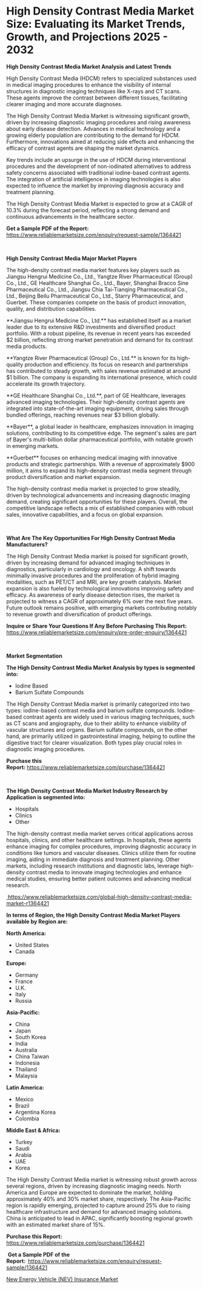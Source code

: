 <p><h1>High Density Contrast Media Market Size: Evaluating its Market Trends, Growth, and Projections 2025 - 2032</h1></p><p><strong>High Density Contrast Media Market Analysis and Latest Trends</strong></p>
<p><p>High Density Contrast Media (HDCM) refers to specialized substances used in medical imaging procedures to enhance the visibility of internal structures in diagnostic imaging techniques like X-rays and CT scans. These agents improve the contrast between different tissues, facilitating clearer imaging and more accurate diagnoses. </p><p>The High Density Contrast Media Market is witnessing significant growth, driven by increasing diagnostic imaging procedures and rising awareness about early disease detection. Advances in medical technology and a growing elderly population are contributing to the demand for HDCM. Furthermore, innovations aimed at reducing side effects and enhancing the efficacy of contrast agents are shaping the market dynamics.</p><p>Key trends include an upsurge in the use of HDCM during interventional procedures and the development of non-iodinated alternatives to address safety concerns associated with traditional iodine-based contrast agents. The integration of artificial intelligence in imaging technologies is also expected to influence the market by improving diagnosis accuracy and treatment planning. </p><p>The High Density Contrast Media Market is expected to grow at a CAGR of 10.3% during the forecast period, reflecting a strong demand and continuous advancements in the healthcare sector.</p></p>
<p><strong>Get a Sample PDF of the Report:&nbsp;</strong> <a href="https://www.reliablemarketsize.com/enquiry/request-sample/1364421?utm_campaign=1845&utm_medium=2&utm_source=Github&utm_content=ia&utm_term=10012025&utm_id=high-density-contrast-media">https://www.reliablemarketsize.com/enquiry/request-sample/1364421</a></p>
<p>&nbsp;</p>
<p><strong>High Density Contrast Media Major Market Players</strong></p>
<p><p>The high-density contrast media market features key players such as Jiangsu Hengrui Medicine Co., Ltd., Yangtze River Pharmaceutical (Group) Co., Ltd., GE Healthcare Shanghai Co., Ltd., Bayer, Shanghai Bracco Sine Pharmaceutical Co., Ltd., Jiangsu Chia Tai-Tianqing Pharmaceutical Co., Ltd., Beijing Beilu Pharmaceutical Co., Ltd., Starry Pharmaceutical, and Guerbet. These companies compete on the basis of product innovation, quality, and distribution capabilities.</p><p>**Jiangsu Hengrui Medicine Co., Ltd.** has established itself as a market leader due to its extensive R&D investments and diversified product portfolio. With a robust pipeline, its revenue in recent years has exceeded $2 billion, reflecting strong market penetration and demand for its contrast media products.</p><p>**Yangtze River Pharmaceutical (Group) Co., Ltd.** is known for its high-quality production and efficiency. Its focus on research and partnerships has contributed to steady growth, with sales revenue estimated at around $1 billion. The company is expanding its international presence, which could accelerate its growth trajectory.</p><p>**GE Healthcare Shanghai Co., Ltd.**, part of GE Healthcare, leverages advanced imaging technologies. Their high-density contrast agents are integrated into state-of-the-art imaging equipment, driving sales through bundled offerings, reaching revenues near $3 billion globally.</p><p>**Bayer**, a global leader in healthcare, emphasizes innovation in imaging solutions, contributing to its competitive edge. The segment's sales are part of Bayer's multi-billion dollar pharmaceutical portfolio, with notable growth in emerging markets.</p><p>**Guerbet** focuses on enhancing medical imaging with innovative products and strategic partnerships. With a revenue of approximately $900 million, it aims to expand its high-density contrast media segment through product diversification and market expansion.</p><p>The high-density contrast media market is projected to grow steadily, driven by technological advancements and increasing diagnostic imaging demand, creating significant opportunities for these players. Overall, the competitive landscape reflects a mix of established companies with robust sales, innovative capabilities, and a focus on global expansion.</p></p>
<p>&nbsp;</p>
<p><strong>What Are The Key Opportunities For High Density Contrast Media Manufacturers?</strong></p>
<p><p>The High Density Contrast Media market is poised for significant growth, driven by increasing demand for advanced imaging techniques in diagnostics, particularly in cardiology and oncology. A shift towards minimally invasive procedures and the proliferation of hybrid imaging modalities, such as PET/CT and MRI, are key growth catalysts. Market expansion is also fueled by technological innovations improving safety and efficacy. As awareness of early disease detection rises, the market is projected to witness a CAGR of approximately 6% over the next five years. Future outlook remains positive, with emerging markets contributing notably to revenue growth and diversification of product offerings.</p></p>
<p><strong>Inquire or Share Your Questions If Any Before Purchasing This Report:</strong> <a href="https://www.reliablemarketsize.com/enquiry/pre-order-enquiry/1364421?utm_campaign=1845&utm_medium=2&utm_source=Github&utm_content=ia&utm_term=10012025&utm_id=high-density-contrast-media">https://www.reliablemarketsize.com/enquiry/pre-order-enquiry/1364421</a></p>
<p>&nbsp;</p>
<p><strong>Market Segmentation</strong></p>
<p><strong>The High Density Contrast Media Market Analysis by types is segmented into:</strong></p>
<p><ul><li>Iodine Based</li><li>Barium Sulfate Compounds</li></ul></p>
<p><p>The High Density Contrast Media market is primarily categorized into two types: iodine-based contrast media and barium sulfate compounds. Iodine-based contrast agents are widely used in various imaging techniques, such as CT scans and angiography, due to their ability to enhance visibility of vascular structures and organs. Barium sulfate compounds, on the other hand, are primarily utilized in gastrointestinal imaging, helping to outline the digestive tract for clearer visualization. Both types play crucial roles in diagnostic imaging procedures.</p></p>
<p><strong>Purchase this Report:&nbsp;</strong><a href="https://www.reliablemarketsize.com/purchase/1364421?utm_campaign=1845&utm_medium=2&utm_source=Github&utm_content=ia&utm_term=10012025&utm_id=high-density-contrast-media">https://www.reliablemarketsize.com/purchase/1364421</a></p>
<p>&nbsp;</p>
<p><strong>The High Density Contrast Media Market Industry Research by Application is segmented into:</strong></p>
<p><ul><li>Hospitals</li><li>Clinics</li><li>Other</li></ul></p>
<p><p>The high-density contrast media market serves critical applications across hospitals, clinics, and other healthcare settings. In hospitals, these agents enhance imaging for complex procedures, improving diagnostic accuracy in conditions like tumors and vascular diseases. Clinics utilize them for routine imaging, aiding in immediate diagnosis and treatment planning. Other markets, including research institutions and diagnostic labs, leverage high-density contrast media to innovate imaging technologies and enhance medical studies, ensuring better patient outcomes and advancing medical research.</p></p>
<p><a href="https://www.reliablemarketsize.com/global-high-density-contrast-media-market-r1364421?utm_campaign=1845&utm_medium=2&utm_source=Github&utm_content=ia&utm_term=10012025&utm_id=high-density-contrast-media">&nbsp;https://www.reliablemarketsize.com/global-high-density-contrast-media-market-r1364421</a></p>
<p><strong>In terms of Region, the High Density Contrast Media Market Players available by Region are:</strong></p>
<p>
    <p> <strong> North America: </strong>
        <ul>
            <li>United States</li>
            <li>Canada</li>
        </ul>
        </p> 
    <p> <strong> Europe: </strong>
        <ul>
            <li>Germany</li>
            <li>France</li>
            <li>U.K.</li>
            <li>Italy</li>
            <li>Russia</li>
        </ul>
        </p> 
    <p> <strong> Asia-Pacific: </strong>
        <ul>
            <li>China</li>
            <li>Japan</li>
            <li>South Korea</li>
            <li>India</li>
            <li>Australia</li>
            <li>China Taiwan</li>
            <li>Indonesia</li>
            <li>Thailand</li>
            <li>Malaysia</li>
        </ul>
        </p> 
    <p> <strong> Latin America: </strong>
        <ul>
            <li>Mexico</li>
            <li>Brazil</li>
            <li>Argentina Korea</li>
            <li>Colombia</li>
        </ul>
        </p> 
    <p> <strong> Middle East & Africa: </strong>
        <ul>
            <li>Turkey</li>
            <li>Saudi</li>
            <li>Arabia</li>
            <li>UAE</li>
            <li>Korea</li>
        </ul>
    </p>
    </p>
<p><p>The High Density Contrast Media market is witnessing robust growth across several regions, driven by increasing diagnostic imaging needs. North America and Europe are expected to dominate the market, holding approximately 40% and 30% market share, respectively. The Asia-Pacific region is rapidly emerging, projected to capture around 25% due to rising healthcare infrastructure and demand for advanced imaging solutions. China is anticipated to lead in APAC, significantly boosting regional growth with an estimated market share of 15%.</p></p>
<p><strong>Purchase this Report: </strong><a href="https://www.reliablemarketsize.com/purchase/1364421?utm_campaign=1845&utm_medium=2&utm_source=Github&utm_content=ia&utm_term=10012025&utm_id=high-density-contrast-media">https://www.reliablemarketsize.com/purchase/1364421</a></p>
<p>&nbsp;<strong>Get a Sample PDF of the Report:&nbsp;&nbsp;</strong><a href="https://www.reliablemarketsize.com/enquiry/request-sample/1364421?utm_campaign=1845&utm_medium=2&utm_source=Github&utm_content=ia&utm_term=10012025&utm_id=high-density-contrast-media">https://www.reliablemarketsize.com/enquiry/request-sample/1364421</a></p>
<p><strong></strong></p>
<p><p><a href="https://github.com/RickHolmes3/Market-Research-Report-List-7/blob/main/new-energy-vehicle-nev-insurance-market.md?utm_campaign=1845&utm_medium=2&utm_source=Github&utm_content=ia&utm_term=10012025&utm_id=high-density-contrast-media">New Energy Vehicle (NEV) Insurance Market</a></p></p>
